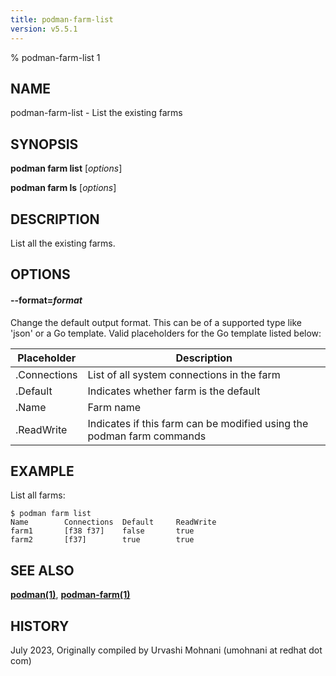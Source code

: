 ```yaml
---
title: podman-farm-list
version: v5.5.1
---
```


% podman-farm-list 1

## NAME
podman\-farm\-list - List the existing farms

## SYNOPSIS
**podman farm list** [*options*]

**podman farm ls** [*options*]

## DESCRIPTION
List all the existing farms.

## OPTIONS

#### **--format**=*format*

Change the default output format.  This can be of a supported type like 'json' or a Go template.
Valid placeholders for the Go template listed below:

| **Placeholder** | **Description**                                                       |
| --------------- | --------------------------------------------------------------------- |
| .Connections    | List of all system connections in the farm                            |
| .Default        | Indicates whether farm is the default                                 |
| .Name           | Farm name                                                             |
| .ReadWrite      | Indicates if this farm can be modified using the podman farm commands |

## EXAMPLE

List all farms:
```
$ podman farm list
Name        Connections  Default     ReadWrite
farm1       [f38 f37]    false       true
farm2       [f37]        true        true
```

## SEE ALSO
**[podman(1)](podman.1.md)**, **[podman-farm(1)](podman-farm.1.md)**

## HISTORY
July 2023, Originally compiled by Urvashi Mohnani (umohnani at redhat dot com)
